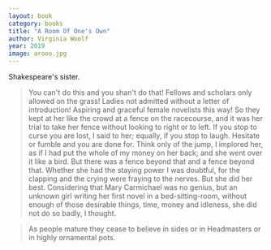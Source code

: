 ```yaml
---
layout: book
category: books
title: "A Room Of One's Own"
author: Virginia Woolf
year: 2019
image: arooo.jpg
---
```

Shakespeare's sister.

> You can't do this and you shan't do that! Fellows and scholars only allowed on the grass! Ladies not admitted without a letter of introduction! Aspiring and graceful female novelists this way! So they kept at her like the crowd at a fence on the racecourse, and it was her trial to take her fence without looking to right or to left. If you stop to curse you are lost, I said to her; equally, if you stop to laugh. Hesitate or fumble and you are done for. Think only of the jump, I implored her, as if I had put the whole of my money on her
back; and she went over it like a bird. But there was a fence beyond that and a fence beyond that. Whether she had the staying power I was doubtful, for the clapping and the crying were fraying to the nerves. But she did her best. Considering that Mary Carmichael was no genius, but an unknown girl writing her first novel in a bed-sitting-room, without enough of those desirable things, time, money and idleness, she did not do so badly, I thought.

> As people mature they cease to believe in sides or in Headmasters or in highly ornamental pots.
